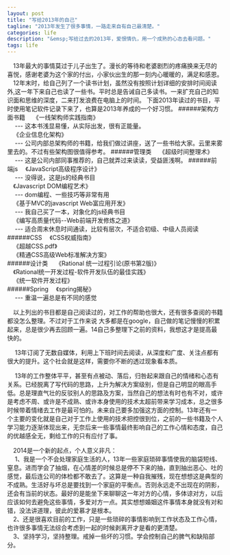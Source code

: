 ```yaml
---
layout: post
title: "写给2013年的自己"
tagline: "2013年发生了很多事情，一路走来自有自己最清楚。"
categories: life
description: "&emsp;写给过去的2013年，爱恨情仇，用一个成熟的心态去看问题。"
tags: life 
---
```

&emsp;13年最大的事情莫过于儿子出生了。漫长的等待和老婆剧烈的疼痛换来无尽的喜悦，感谢老婆为这个家的付出，小家伙出生的那一刻内心暖暖的，满足和感恩。  
&emsp;12年末时，给自己列了一个读书计划，虽然没有按照计划详细的安排时间阅读外,这一年下来自己也读了一些书。平时总是告诫自己多读书。一来扩充自己的知识面和思维的深度，二来打发浪费在电脑上的时间。
下面2013年读过的书目，平时使用笔记软件记录下来了，也算是2013年养成的一个好习惯。
######架构方面书籍
&emsp;《一线架构师实践指南》  
&emsp; --- 这本书浅显易懂，从实际出发，很有正能量。  
&emsp;《企业信息化架构》  
&emsp; --- 公司内部总架构师的书籍，给我们做过讲座，送了一些书给大家。云里来雾里去的。不过有些架构图很值得参考。
######管理类
&emsp;《超级时间整理术》  
&emsp; --- 这是公司内部同事推荐的，自己就弄过来读读，受益匪浅啊。
######前端js
&emsp;《JavaScript高级程序设计》  
&emsp; --- 没得说，这是js的经典书目  
&emsp;《Javascript DOM编程艺术》  
&emsp; --- dom编程、一些技巧等非常有用  
&emsp;《基于MVC的javascript Web富应用开发》  
&emsp; --- 我自己买了一本，对象化的js经典书目  
&emsp;《编写高质量代码--Web前端开发修炼之道》  
&emsp; --- 适合周末休息时间通读，比较有层次，不适合初级、中级人员阅读  
######CSS
&emsp;《CSS权威指南》  
&emsp;《超越CSS.pdf》  
&emsp;《精通CSS高级Web标准解决方案》  
######设计类
&emsp;《Rational 统一过程引论(原书第2版)》  
&emsp;《Rational统一开发过程-软件开发队伍的最佳实践》  
&emsp;《统一软件开发过程》  
######Spring
&emsp;《spring揭秘》  
&emsp; --- 重温一遍总是有不同的感觉  

&emsp;以上列出的书目都是自己阅读过的，对工作的帮助也很大，还有很多查阅的书籍都没怎么整理。不过对于工作来说 大多都是在google，自己做的笔记慢慢的积累起来，总是很少再去回顾一遍。14自己多整理下之前的资料，我想这才是提高最快的。

&emsp; 13年订阅了无数自媒体，利用上下班时间去阅读，从深度和广度、关注点都有很大的提升。这个社会就是这样，需要你不断的透过现象看本质。

&emsp; 13年的工作整体平平，甚至有点被动、落后，归咎起来跟自己的情绪和心态有关系。已经脱离了写代码的思路，上升为解决方案级别，但是自己明显的眼高手低。总是理直气壮的反驳别人的思路及方案，当然自己的想法有时也有不对，或许是考虑不周、或许是不成熟、或许本身使用的技术太超前带来学习成本，总之很多时候带着情绪去工作是最可怕的。未来自己要多加强这方面的控制。13年还有一个主要的变化就是自己对于工作上使用的技术把控很到位，之前的一些书籍及个人学习能力逐渐体现出来，无奈后来一些事情最终影响自己的工作心情和态度，自己的优越感全无，剩给工作的只有应付了事。

&emsp;2014是一个新的起点，个人意义非凡：  
&emsp; 1、我是一个不会处理家庭生活的人，13年一些家庭琐碎事情使我的脑袋短线、窒息。进而学会了抽烟，在心情差的时候总是停不下来的抽，直到抽出恶心、吐的感觉，最后连公司的体检都不敢去了。这算是一种自我摧残，现在想想这是典型的不成熟。生活好与坏总是要找到一个家庭的平衡点。否则永远走不出现在的阴影，还会有当前的状态。最好的是能坐下来聊聊这一年对方的心情，多体谅对方，以后应该如何去避免这些事情，多爱对方一点。其实想想婚姻这件事情本身就没有对和错，没法讲道理，彼此的爱慕才是根本。  
&emsp;2、还是很喜欢目前的工作，只是一些琐碎的事情影响到工作状态及工作心情，也许很多事情无法综合考虑到一起的时候剥离开才是看的更清楚。  
&emsp;3、坚持学习，坚持整理。戒掉一些坏的习惯。学会控制自己的脾气和缺陷部分。
